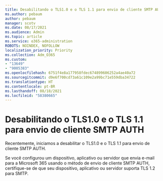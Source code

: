 ```yaml
---
title: Desabilitando o TLS1.0 e o TLS 1.1 para envio de cliente SMTP AUTH
ms.author: pebaum
author: pebaum
manager: scotv
ms.date: 08/17/2021
ms.audience: Admin
ms.topic: article
ms.service: o365-administration
ROBOTS: NOINDEX, NOFOLLOW
localization_priority: Priority
ms.collection: Adm_O365
ms.custom:
- "13649"
- "9005383"
ms.openlocfilehash: 6751f4e8a177958fdec674899606252a4ae40a72
ms.sourcegitcommit: d9e6f700cd73a61c109e2a99bc71e559dba34722
ms.translationtype: HT
ms.contentlocale: pt-BR
ms.lasthandoff: 08/18/2021
ms.locfileid: "58380665"
---
```

# <a name="disabling-tls10-and-tls-11-for-smtp-auth-client-submission"></a>Desabilitando o TLS1.0 e o TLS 1.1 para envio de cliente SMTP AUTH

Recentemente, iniciamos a desabilitar o TLS1.0 e o TLS 1.1 para envio de cliente SMTP AUTH. 

Se você configurou um dispositivo, aplicativo ou servidor que envia e-mail para a Microsoft 365 usando o método de envio de cliente SMTP AUTH, certifique-se de que seu dispositivo, aplicativo ou servidor suporta TLS 1.2 para SMTP. 